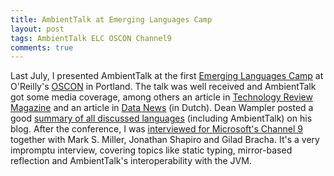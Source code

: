 ```yaml
---
title: AmbientTalk at Emerging Languages Camp
layout: post
tags: AmbientTalk ELC OSCON Channel9
comments: true
---
```

Last July, I presented AmbientTalk at the first [Emerging Languages Camp](http://emerginglangs.com) at O'Reilly's [OSCON](http://www.oscon.com/oscon2010) in Portland. The talk was well received and AmbientTalk got some media coverage, among others an article in [Technology Review Magazine](http://www.technologyreview.in/computing/25854/) and an article in [Data News](http://datanews.rnews.be/nl/ict/nieuws/nieuwsoverzicht/2010/07/26/nood-aan-nieuwe-talen-en-aan-meertaligheid/article-1194782208102.htm?utm_source=Newsletter-26-07-2010&utm_medium=Email&utm_campaign=Newsletter-Datanews-nl) (in Dutch). Dean Wampler posted a good [summary of all discussed languages](http://blog.polyglotprogramming.com/2010/7/26/oscon-emerging-languages-camp) (including AmbientTalk) on his blog. After the conference, I was [interviewed for Microsoft's Channel 9](http://channel9.msdn.com/posts/Charles/Scenes-from-Emerging-Languages-Camp-2010-Standing-Roundtable-Discussion/) together with Mark S. Miller, Jonathan Shapiro and Gilad Bracha. It's a very impromptu interview, covering topics like static typing, mirror-based reflection and AmbientTalk's interoperability with the JVM.
